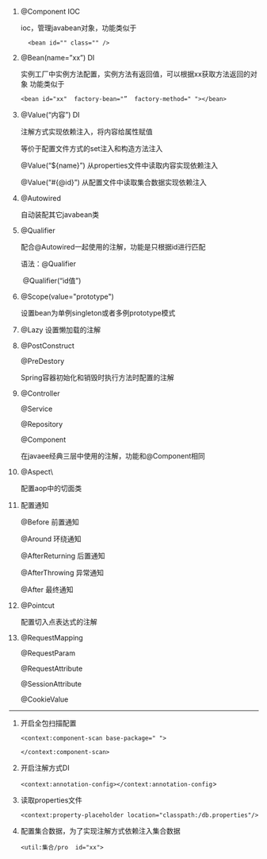 1. @Component  IOC

     ioc，管理javabean对象，功能类似于

   `  <bean id="" class="" />`

2. @Bean(name=”xx”)  DI

    实例工厂中实例方法配置，实例方法有返回值，可以根据xx获取方法返回的对象  功能类似于

   `<bean id="xx"  factory-bean="”  factory-method=" "></bean>`

3. @Value(“内容”)  DI

    注解方式实现依赖注入，将内容给属性赋值

    等价于配置文件方式的set注入和构造方法注入

     @Value(“${name}”) 从properties文件中读取内容实现依赖注入

     @Value(“#{@id}”)  从配置文件中读取集合数据实现依赖注入

4. @Autowired

   自动装配其它javabean类

5. @Qualifier

     配合@Autowired一起使用的注解，功能是只根据id进行匹配

     语法：@Qualifier

   ​     		@Qualifier(“id值”)

6. @Scope(value="prototype")

    设置bean为单例singleton或者多例prototype模式

7. @Lazy 设置懒加载的注解

8. @PostConstruct

   @PreDestory

     Spring容器初始化和销毁时执行方法时配置的注解 

9. @Controller

   @Service

   @Repository

   @Component

    在javaee经典三层中使用的注解，功能和@Component相同

10. @Aspect\

    配置aop中的切面类

11. 配置通知

    @Before  前置通知

    @Around  环绕通知

    @AfterReturning  后置通知

    @AfterThrowing  异常通知

    @After   最终通知

12. @Pointcut 

    配置切入点表达式的注解

13. @RequestMapping

    @RequestParam

    @RequestAttribute

    @SessionAttribute

    @CookieValue



---

1. 开启全包扫描配置

   `<context:component-scan base-package=" ">`

   `</context:component-scan>`

2. 开启注解方式DI

   `<context:annotation-config></context:annotation-config`>

3. 读取properties文件

   `<context:property-placeholder location="classpath:/db.properties"/>`

4. 配置集合数据，为了实现注解方式依赖注入集合数据

   `<util:集合/pro  id="xx">`

   